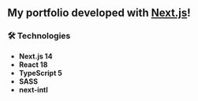 ## My portfolio developed with [Next.js](https://nextjs.org/)!

### 🛠 Technologies

- **Next.js 14**
- **React 18**
- **TypeScript 5**
- **SASS**
- **next-intl**